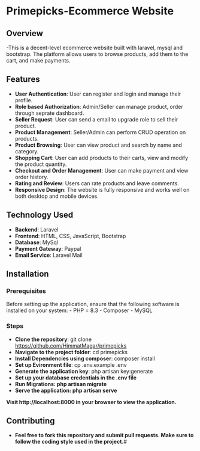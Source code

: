 # Primepicks-Ecommerce Website

## Overview
-This is a decent-level ecommerce website built with laravel, mysql and bootstrap. The platform allows users to browse products, add them to the cart, and make payments.


## Features
 - **User Authentication**: User can register and login and manage their profile.
 - **Role based Authorization**: Admin/Seller can manage product, order through seprate dashboard.
 - **Seller Request**: User can send a email to upgrade role to sell their product.
 - **Product Management**: Seller/Admin can perform CRUD operation on products.
 - **Product Browsing**: User can view product and search by name and category.
 - **Shopping Cart**: User can add products to their carts, view and modify the product quantity.
 - **Checkout and Order Management**: User can make payment and view order history.
 - **Rating and Review**: Users can rate products and leave comments.
 - **Responsive Design**: The website is fully responsive and works well on both desktop and mobile devices.


## Technology Used
 - **Backend**: Laravel
 - **Frontend**: HTML, CSS, JavaScript, Bootstrap
 - **Database**: MySql
 - **Payment Gateway**: Paypal
 - **Email Service**: Laravel Mail


## Installation

 ### Prerequisites
 Before setting up the application, ensure that the following software is installed on your system:
    - PHP = 8.3
    - Composer
    - MySQL

 ### Steps
   - **Clone the repository**: git clone https://github.com/HimmatMagar/primepicks 
   - **Navigate to the project folder**: cd primepicks
   - **Install Dependencies using composer**: composer install
   - **Set up Evironment file**:  cp .env.example .env
   - **Generate the application key**: php artisan key:generate
   - **Set up your database credentials in the .env file**
   - **Run Migrations: php artisan migrate**
   - **Serve the application: php artisan serve**

**Visit http://localhost:8000 in your browser to view the application.**


## Contributing
 - **Feel free to fork this repository and submit pull requests. Make sure to follow the coding style used in the project.**#
